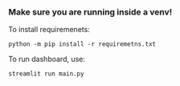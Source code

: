 ### Make sure you are running inside a venv!
To install requiremenets:
```
python -m pip install -r requiremetns.txt
```

To run dashboard, use:
```
streamlit run main.py
